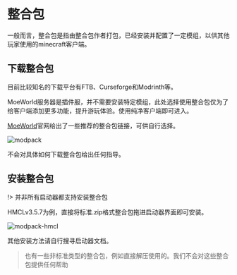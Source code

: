 # 整合包

一般而言，整合包是指由整合包作者打包，已经安装并配置了一定模组，以供其他玩家使用的minecraft客户端。

## 下载整合包

目前比较知名的下载平台有FTB、Curseforge和Modrinth等。

MoeWorld服务器是插件服，并不需要安装特定模组，此处选择使用整合包仅为了给客户端添加更多功能，提升游玩体验。使用纯净客户端即可进入。

[MoeWorld](https://project.moeworld.tech/)官网给出了一些推荐的整合包链接，可供自行选择。

![modpack](https://img2.imgtp.com/2024/05/14/LMXRGHWm.png)

不会对具体如何下载整合包给出任何指导。

## 安装整合包

!> 并非所有启动器都支持安装整合包

HMCLv3.5.7为例，直接将标准.zip格式整合包拖进启动器界面即可安装。

![modpack-hmcl](https://img2.imgtp.com/2024/05/14/A1lb9hhd.png)

其他安装方法请自行搜寻启动器文档。

> 也有一些非标准类型的整合包，例如直接解压使用的。我们不会对这些整合包提供任何帮助


